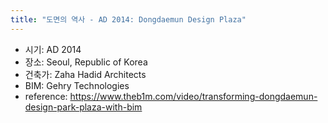 ```yaml
---
title: "도면의 역사 - AD 2014: Dongdaemun Design Plaza"
---
```


- 시기: AD 2014
- 장소: Seoul, Republic of Korea
- 건축가: Zaha Hadid Architects
- BIM: Gehry Technologies
- reference: <https://www.theb1m.com/video/transforming-dongdaemun-design-park-plaza-with-bim>
